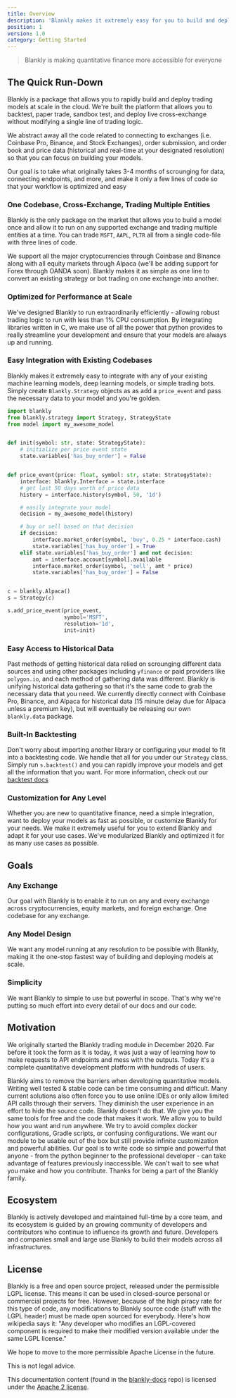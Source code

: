 ```yaml
---
title: Overview
description: 'Blankly makes it extremely easy for you to build and deploy your models at scale, allowing you to write your code once and run it on any exchange. Check out our docs for more examples.'
position: 1
version: 1.0
category: Getting Started
---
```


<blockquote> Blankly is making quantitative finance more accessible for everyone </blockquote>

## The Quick Run-Down

Blankly is a package that allows you to rapidly build and deploy trading models at scale in the cloud. We're built the platform that allows you to backtest, paper trade, sandbox test, and deploy live cross-exchange without modifying a single line of trading logic.

We abstract away all the code related to connecting to exchanges (i.e. Coinbase Pro, Binance, and Stock Exchanges), order submission, and order book and price data (historical and real-time at your designated resolution) so that you can focus on building your models. 

<alert type="success">
Our goal is to take what originally takes 3-4 months of scrounging for data, connecting endpoints, and more, and make it only a few lines of code so that your workflow is optimized and easy
</alert>


### One Codebase, Cross-Exchange, Trading Multiple Entities

Blankly is the only package on the market that allows you to build a model once and allow it to run on any supported exchange and trading multiple entities at a time.
You can trade `MSFT`, `AAPL`, `PLTR` all from a single code-file with three lines of code. 

We support all the major cryptocurrencies through Coinbase and Binance along with all equity markets through Alpaca (we'll be adding support for Forex through OANDA soon). 
Blankly makes it as simple as one line to convert an existing strategy or bot trading on one exchange into another. 

### Optimized for Performance at Scale

We've designed Blankly to run extraordinarily efficiently - allowing robust trading logic to run with less than 1% CPU consumption. By integrating libraries written in C, we make use of all the power that python provides to really streamline your development and ensure that your models are always up and running.

### Easy Integration with Existing Codebases

Blankly makes it extremely easy to integrate with any of your existing machine learning models, deep learning models, or simple trading bots. Simply create `Blankly.Strategy` objects as as add a `price_event` and pass the necessary data to your model and you're golden.

```python
import blankly
from blankly.strategy import Strategy, StrategyState
from model import my_awesome_model


def init(symbol: str, state: StrategyState):
    # initialize per price event state
    state.variables['has_buy_order'] = False


def price_event(price: float, symbol: str, state: StrategyState):
    interface: blankly.Interface = state.interface
    # get last 50 days worth of price data
    history = interface.history(symbol, 50, '1d')

    # easily integrate your model
    decision = my_awesome_model(history)

    # buy or sell based on that decision
    if decision:
        interface.market_order(symbol, 'buy', 0.25 * interface.cash)
        state.variables['has_buy_order'] = True
    elif state.variables['has_buy_order'] and not decision:
        amt = interface.account[symbol].available
        interface.market_order(symbol, 'sell', amt * price)
        state.variables['has_buy_order'] = False


c = blankly.Alpaca()
s = Strategy(c)

s.add_price_event(price_event,
                  symbol='MSFT',
                  resolution='1d',
                  init=init)

```

### Easy Access to Historical Data

Past methods of getting historical data relied on scrounging different data sources and using other packages including `yfinance` or paid providers like `polygon.io`, and each method of gathering data was different. Blankly is unifying historical data gathering so that it's the same code to grab the necessary data that you need. We currently directly connect with Coinbase Pro, Binance, and Alpaca for historical data (15 minute delay due for Alpaca unless a premium key), but will eventually be releasing our own `blankly.data` package.

### Built-In Backtesting

Don't worry about importing another library or configuring your model to fit into a backtesting code. We handle that all for you under our `Strategy` class. Simply run `s.backtest()` and you can rapidly improve your models and get all the information that you want. For more information, check out our [backtest docs](/core/strategy)

### Customization for Any Level

Whether you are new to quantitative finance, need a simple integration, want to deploy your models as fast as possible, or customize Blankly for your needs. We make it extremely useful for you to extend Blankly and adapt it for your use cases. We've modularized Blankly and optimized it for as many use cases as possible. 

## Goals
### Any Exchange

Our goal with Blankly is to enable it to run on any and every exchange across cryptocurrencies, equity markets, and foreign exchange. One codebase for any exchange.

### Any Model Design

We want any model running at any resolution to be possible with Blankly, making it the one-stop fastest way of building and deploying models at scale.

### Simplicity 

We want Blankly to simple to use but powerful in scope. That's why we're putting so much effort into every detail of our docs and our code.
## Motivation

We originally started the Blankly trading module in December 2020. Far before it took the form as it is today, it was just a way of learning how to make requests to API endpoints and mess with the outputs. Today it's a complete quantitative development platform with hundreds of users.

Blankly aims to remove the barriers when developing quantitative models. Writing well tested & stable code can be time consuming and difficult. Many current solutions also often force you to use online IDEs or only allow limited API calls through their servers. They diminish the user experience in an effort to hide the source code. Blankly doesn't do that. We give you the same tools for free and the code that makes it work. We allow you to build how you want and run anywhere. 
We try to avoid complex docker configurations, Gradle scripts, or confusing configurations. We want our module to be usable out of the box but still provide infinite customization and powerful abilities. Our goal is to write code so simple and powerful that anyone - from the python beginner to the professional developer - can take advantage of features previously inaccessible. We can't wait to see what you make and how you contribute. Thanks for being a part of the Blankly family.


## Ecosystem

Blankly is actively developed and maintained full-time by a core team, and its ecosystem is guided by an growing community of developers and contributors who continue to influence its growth and future. Developers and companies small and large use Blankly to build their models across all infrastructures.

<!-- ### Join the Community

Get up and running with our growing developer community:

*  -->

## License

Blankly is a free and open source project, released under the permissible LGPL license. This means it can be used in closed-source personal or commercial projects for free. However, because of the high piracy rate for this type of code, any modifications to Blankly source code (stuff with the LGPL header) must be made open sourced for everybody. Here's how wikipedia says it: "Any developer who modifies an LGPL-covered component is required to make their modified version available under the same LGPL license."

We hope to move to the more permissible Apache License in the future.

This is not legal advice.

This documentation content (found in the [blankly-docs](https://github.com/Blankly-Finance/blankly-docs) repo) is licensed under the [Apache 2 license](https://www.apache.org/licenses/LICENSE-2.0).
